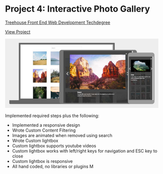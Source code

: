 # Project 4: Interactive Photo Gallery

[Treehouse Front End Web Development Techdegree](https://teamtreehouse.com/techdegree)

[View Project](http://danhayden.github.io/treehouse-fewd-techdegree_project-4)

![Interactive Photo Gallery](images/readme.jpg 'Interactive Photo Gallery')

Implemented required steps plus the following:

- Implemented a responsive design
- Wrote Custom Content Filtering
- Images are animated when removed using search
- Wrote Custom lightbox
- Custom lightbox supports youtube videos
- Custom lightbox works with left/right keys for navigation and ESC key to close
- Custom lightbox is responsive
- All hand coded, no libraries or plugins
M
